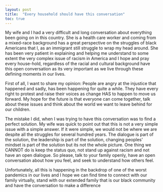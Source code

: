 ```yaml
---
layout: post
title:  "Every household should have this conversation"
toc: true
---
```


My wife and I had a very difficult and long conversation about everything been going on in this country. She is a health care worker and coming from a mixed-race background has a great perspective on the struggles of black Americans that I, as an immigrant still struggle to wrap my head around. She has been very patient in explaining and helping me understand to some extent the very complex issue of racism in America and I hope and pray every house-hold, regardless of the racial and cultural background have this open conversation as its very important as we live through these defining moments in our lives.

First of all, I want to share my opinion: People are angry at the injustice that happened and sadly, has been happening for quite a while. They have every right to protest and raise their voices as change HAS to happen to move us forward. My hope for the future is that everyone can come together, talk about these issues and think about the world we want to leave behind for our children. 

The mistake I did, when I was trying to have this conversation was to find a perfect solution. My wife was quick to point out that this is not a very simple issue with a simple answer. If it were simple, we would not be where we are despite all the struggles for several hundred years. The dialogue is part of the solution, the leadership is part of the solution, changing peoples' mindset is part of the solution but its not the whole picture. One thing we CANNOT do is keep the status quo, not stand up against racism and not have an open dialogue. So please, talk to your family openly, have an open conversation about how you feel, and seek to understand how others feel. 

Unfortunately, all this is happening in the backdrop of one of the worst pandemics in our lives and I hope we can find time to connect with our family virtually, stand with our extended family that is our black community and have the conversation to make a difference
